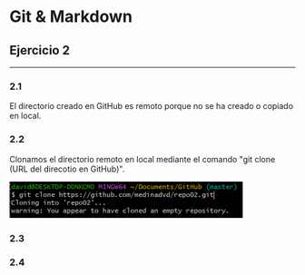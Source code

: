 # Git & Markdown

## Ejercicio 2

***

### **2.1**

El directorio creado en GitHub es remoto porque no se ha creado o copiado en
local.

### **2.2**

Clonamos el directorio remoto en local mediante el comando "git clone (URL del direcotio en GitHub)".

![Primera captura](imagenes/1.png)

### **2.3**

### **2.4**
